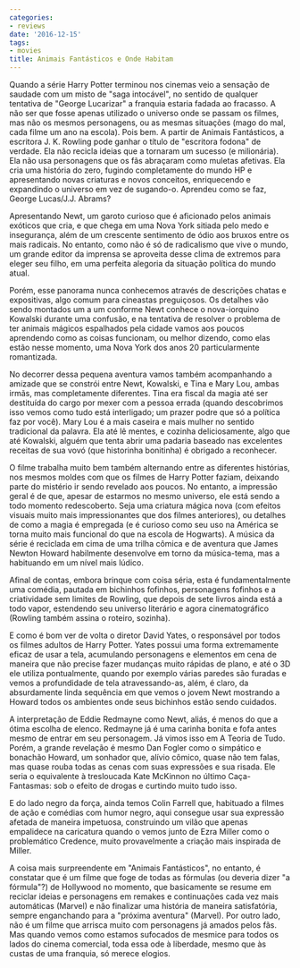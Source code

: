 ```yaml
---
categories:
- reviews
date: '2016-12-15'
tags:
- movies
title: Animais Fantásticos e Onde Habitam
---
```


Quando a série Harry Potter terminou nos cinemas veio a sensação de saudade com um misto de "saga intocável", no sentido de qualquer tentativa de "George Lucarizar" a franquia estaria fadada ao fracasso. A não ser que fosse apenas utilizado o universo onde se passam os filmes, mas não os mesmos personagens, ou as mesmas situações (mago do mal, cada filme um ano na escola). Pois bem. A partir de Animais Fantásticos, a escritora J. K. Rowling pode ganhar o título de "escritora fodona" de verdade. Ela não recicla ideias que a tornaram um sucesso (e milionária). Ela não usa personagens que os fãs abraçaram como muletas afetivas. Ela cria uma história do zero, fugindo completamente do mundo HP e apresentando novas criaturas e novos conceitos, enriquecendo e expandindo o universo em vez de sugando-o. Aprendeu como se faz, George Lucas/J.J. Abrams?

Apresentando Newt, um garoto curioso que é aficionado pelos animais exóticos que cria, e que chega em uma Nova York sitiada pelo medo e insegurança, além de um crescente sentimento de ódio aos bruxos entre os mais radicais. No entanto, como não é só de radicalismo que vive o mundo, um grande editor da imprensa se aproveita desse clima de extremos para eleger seu filho, em uma perfeita alegoria da situação política do mundo atual.

Porém, esse panorama nunca conhecemos através de descrições chatas e expositivas, algo comum para cineastas preguiçosos. Os detalhes vão sendo montados um a um conforme Newt conhece o nova-iorquino Kowalski durante uma confusão, e na tentativa de resolver o problema de ter animais mágicos espalhados pela cidade vamos aos poucos aprendendo como as coisas funcionam, ou melhor dizendo, como elas estão nesse momento, uma Nova York dos anos 20 particularmente romantizada.

No decorrer dessa pequena aventura vamos também acompanhando a amizade que se constrói entre Newt, Kowalski, e Tina e Mary Lou, ambas irmãs, mas completamente diferentes. Tina era fiscal da magia até ser destituída do cargo por mexer com a pessoa errada (quando descobrimos isso vemos como tudo está interligado; um prazer podre que só a política faz por você). Mary Lou é a mais caseira e mais mulher no sentido tradicional da palavra. Ela até lê mentes, e cozinha deliciosamente, algo que até Kowalski, alguém que tenta abrir uma padaria baseado nas excelentes receitas de sua vovó (que historinha bonitinha) é obrigado a reconhecer.

O filme trabalha muito bem também alternando entre as diferentes histórias, nos mesmos moldes com que os filmes de Harry Potter faziam, deixando parte do mistério ir sendo revelado aos poucos. No entanto, a impressão geral é de que, apesar de estarmos no mesmo universo, ele está sendo a todo momento redescoberto. Seja uma criatura mágica nova (com efeitos visuais muito mais impressionantes que dos filmes anteriores), ou detalhes de como a magia é empregada (e é curioso como seu uso na América se torna muito mais funcional do que na escola de Hogwarts). A música da série é reciclada em cima de uma trilha cômica e de aventura que James Newton Howard habilmente desenvolve em torno da música-tema, mas a habituando em um nível mais lúdico.

Afinal de contas, embora brinque com coisa séria, esta é fundamentalmente uma comédia, pautada em bichinhos fofinhos, personagens fofinhos e a criatividade sem limites de Rowling, que depois de sete livros ainda está a todo vapor, estendendo seu universo literário e agora cinematográfico (Rowling também assina o roteiro, sozinha).

E como é bom ver de volta o diretor David Yates, o responsável por todos os filmes adultos de Harry Potter. Yates possui uma forma extremamente eficaz de usar a tela, acumulando personagens e elementos em cena de maneira que não precise fazer mudanças muito rápidas de plano, e até o 3D ele utiliza pontualmente, quando por exemplo várias paredes são furadas e vemos a profundidade de tela atravessando-as, além, é claro, da absurdamente linda sequência em que vemos o jovem Newt mostrando a Howard todos os ambientes onde seus bichinhos estão sendo cuidados.

A interpretação de Eddie Redmayne como Newt, aliás, é menos do que a ótima escolha de elenco. Redmayne já é uma carinha bonita e fofa antes mesmo de entrar em seu personagem. Já vimos isso em A Teoria de Tudo. Porém, a grande revelação é mesmo Dan Fogler como o simpático e bonachão Howard, um sonhador que, alívio cômico, quase não tem falas, mas quase rouba todas as cenas com suas expressões e sua risada. Ele seria o equivalente à tresloucada Kate McKinnon no último Caça-Fantasmas: sob o efeito de drogas e curtindo muito tudo isso.

E do lado negro da força, ainda temos Colin Farrell que, habituado a filmes de ação e comédias com humor negro, aqui consegue usar sua expressão afetada de maneira impetuosa, construindo um vilão que apenas empalidece na caricatura quando o vemos junto de Ezra Miller como o problemático Credence, muito provavelmente a criação mais inspirada de Miller.

A coisa mais surpreendente em "Animais Fantásticos", no entanto, é constatar que é um filme que foge de todas as fórmulas (ou deveria dizer "a fórmula"?) de Hollywood no momento, que basicamente se resume em reciclar ideias e personagens em remakes e continuações cada vez mais automáticas (Marvel) e não finalizar uma história de maneira satisfatória, sempre enganchando para a "próxima aventura" (Marvel). Por outro lado, não é um filme que arrisca muito com personagens já amados pelos fãs. Mas quando vemos como estamos sufocados de mesmice para todos os lados do cinema comercial, toda essa ode à liberdade, mesmo que às custas de uma franquia, só merece elogios.
